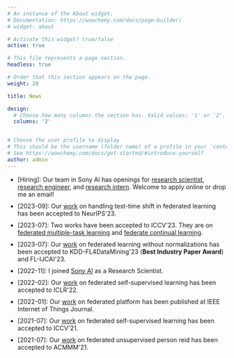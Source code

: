 ```yaml
---
# An instance of the About widget.
# Documentation: https://wowchemy.com/docs/page-builder/
# widget: about

# Activate this widget? true/false
active: true

# This file represents a page section.
headless: true

# Order that this section appears on the page.
weight: 20

title: News

design:
  # Choose how many columns the section has. Valid values: '1' or '2'.
  columns: '2'


# Choose the user profile to display
# This should be the username (folder name) of a profile in your `content/authors/` folder.
# See https://wowchemy.com/docs/get-started/#introduce-yourself
author: admin
---
```

<ul class="news-ul">
  <li>[Hiring]: Our team in Sony AI has openings for 
    <a href="https://ai.sony/joinus/job-roles/research-scientist-privacy-preserving-machine-learning/">research scientist</a>, 
    <a href="https://ai.sony/joinus/job-roles/Research-Engineer-Privacy-Preserving-and-Secure-AI/">research engineer</a>, and <a href="https://ai.sony/joinus/job-roles/research-intern-privacy-preserving-machine-learning/">research intern</a>. Welcome to apply online or drop me an email!</li>
  <!-- <li>[2022]: I have defended my PhD Thesis on Toward a generic federated learning platform optimized for computer vision applications</li> -->
  <li>[2023-09]: Our <a href="publication/fedicon/">work</a> on handling test-time shift in federated learning has been accepted to NeurIPS'23.</li>
  <li>[2023-07]: Two works have been accepted to ICCV'23. They are on <a href="publication/mas/">federated multiple-task learning</a> and <a href="publication/fl-continual/">federate continual learning</a>.</li>
  <li>[2023-07]: Our <a href="https://weiming.me/publication/fedwon/">work</a> on federated learning without normalizations has been accepted to KDD-FL4DataMining'23 (<span style="font-weight:bold">Best Industry Paper Award</span>) and FL-IJCAI'23.</li>
  <li>[2022-11]: I joined <a href="https://ai.sony/">Sony AI</a> as a Research Scientist.</li>
  <li>[2022-02]: Our <a href="https://weiming.me/publication/fedssl/">work</a> on federated self-supervised learning has been accepted to ICLR'22.</li>
  <li>[2022-01]: Our <a href="https://weiming.me/publication/easyfl/">work</a> on federated platform has been published at IEEE Internet of Things Journal.</li>
  <li>[2021-07]: Our <a href="https://weiming.me/publication/fedu/">work</a> on federated self-supervised learning has been accepted to ICCV'21.</li>
  <li>[2021-07]: Our <a href="https://weiming.me/publication/fedureid/">work</a> on federated unsupervised person reid has been accepted to ACMMM'21.</li>
  <!-- <li>[2020-07]: Our <a href="https://weiming.me/publication/fedreid/">work</a> on federated person reid has been accepted at ACMMM'20.</li> -->
</ul>
<style>
.news-ul li{margin-bottom: 10px;}
</style>

